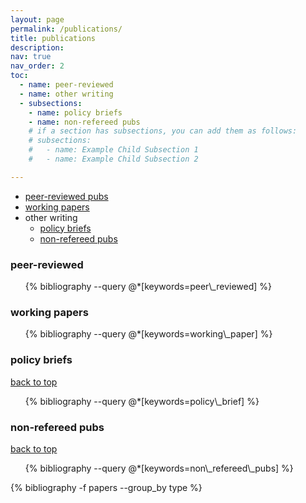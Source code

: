 ```yaml
---
layout: page
permalink: /publications/
title: publications
description: 
nav: true
nav_order: 2
toc:
  - name: peer-reviewed
  - name: other writing
  - subsections:
    - name: policy briefs
    - name: non-refereed pubs
    # if a section has subsections, you can add them as follows:
    # subsections:
    #   - name: Example Child Subsection 1
    #   - name: Example Child Subsection 2

---
```

<!-- _pages/publications.md -->

<div class="post" id="top">

</div>

* [peer-reviewed pubs](#peer-reviewed)
* [working papers](#working-papers)
* other writing
  * [policy briefs](#policy-briefs)
  * [non-refereed pubs](#non-refereed)

<div class="publications">
<h3 id="peer-reviewed">peer-reviewed</h3>

<ul>
{% bibliography --query @*[keywords=peer\_reviewed] %}
</ul>
</div>

<div class="publications" id="working-papers">

<h3 id="working-papers">working papers</h3>

<ul>
{% bibliography --query @*[keywords=working\_paper] %}
</ul>
</div>


<div class="publications">

<h3 id="policy-briefs">policy briefs</h3>

<a href="#top">back to top</a>

<ul>
{% bibliography --query @*[keywords=policy\_brief] %}
</ul>

<h3 id="non-refereed">non-refereed pubs</h3>

<a href="#top">back to top</a>

<ul>
{% bibliography --query @*[keywords=non\_refereed\_pubs] %}
</ul>

</div>



<div class="publications">
 {% bibliography -f papers --group_by type %}
</div>